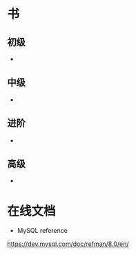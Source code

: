 # 书

## 初级

- 

## 中级

- 


## 进阶

- 


## 高级

- 


# 在线文档

- MySQL reference

https://dev.mysql.com/doc/refman/8.0/en/



